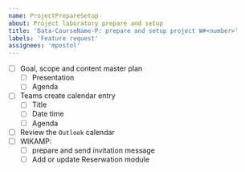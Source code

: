 ```yaml
---
name: ProjectPrepareSetup
about: Project laboratory prepare and setup
title: 'Data-CourseName-P: prepare and setup project W#<number>'
labels: 'Feature request'
assignees: 'mpostol'
---
```


- [ ] Goal, scope and content master plan
  - [ ] Presentation
  - [ ] Agenda
- [ ] Teams create calendar entry
  - [ ] Title
  - [ ] Date time
  - [ ] Agenda
- [ ] Review the `Outlook` calendar
- [ ] WIKAMP:
  - [ ] prepare and send invitation message
  - [ ] Add or update Reserwation module
